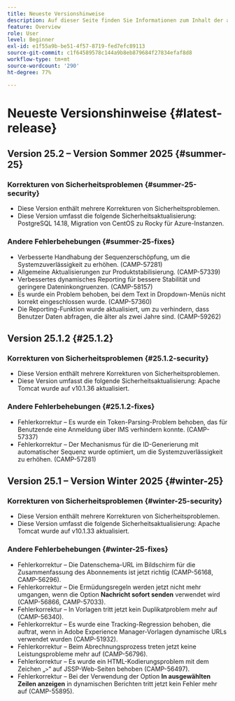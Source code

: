 ```yaml
---
title: Neueste Versionshinweise
description: Auf dieser Seite finden Sie Informationen zum Inhalt der aktuellen Version von Campaign Standard.
feature: Overview
role: User
level: Beginner
exl-id: e1f55a9b-be51-4f57-8719-fed7efc89113
source-git-commit: c1f64589578c144a9b8eb879684f27834efaf8d8
workflow-type: tm+mt
source-wordcount: '290'
ht-degree: 77%

---
```



# Neueste Versionshinweise {#latest-release}

<!--
## Release notes {#e-new-release}


This section lists improvements and changes included in the next Campaign Standard release.

>[!CAUTION]
>
>This content is subject to changes without prior notice until the stage environments upgrade date. Learn more in the [Release planning page](../../rn/using/release-planning.md).

-->

## Version 25.2 – Version Sommer 2025 {#summer-25}

### Korrekturen von Sicherheitsproblemen {#summer-25-security}

* Diese Version enthält mehrere Korrekturen von Sicherheitsproblemen.
* Diese Version umfasst die folgende Sicherheitsaktualisierung: PostgreSQL 14.18, Migration von CentOS zu Rocky für Azure-Instanzen.

### Andere Fehlerbehebungen {#summer-25-fixes}

* Verbesserte Handhabung der Sequenzerschöpfung, um die Systemzuverlässigkeit zu erhöhen. (CAMP-57281)
* Allgemeine Aktualisierungen zur Produktstabilisierung. (CAMP-57339)
* Verbessertes dynamisches Reporting für bessere Stabilität und geringere Dateninkongruenzen. (CAMP-58157)
* Es wurde ein Problem behoben, bei dem Text in Dropdown-Menüs nicht korrekt eingeschlossen wurde. (CAMP-57360)
* Die Reporting-Funktion wurde aktualisiert, um zu verhindern, dass Benutzer Daten abfragen, die älter als zwei Jahre sind. (CAMP-59262)

## Version 25.1.2 {#25.1.2}

### Korrekturen von Sicherheitsproblemen {#25.1.2-security}

* Diese Version enthält mehrere Korrekturen von Sicherheitsproblemen.
* Diese Version umfasst die folgende Sicherheitsaktualisierung: Apache Tomcat wurde auf v10.1.36 aktualisiert.

### Andere Fehlerbehebungen {#25.1.2-fixes}

* Fehlerkorrektur – Es wurde ein Token-Parsing-Problem behoben, das für Benutzende eine Anmeldung über IMS verhindern konnte. (CAMP-57337)
* Fehlerkorrektur – Der Mechanismus für die ID-Generierung mit automatischer Sequenz wurde optimiert, um die Systemzuverlässigkeit zu erhöhen. (CAMP-57281)

## Version 25.1 – Version Winter 2025 {#winter-25}

### Korrekturen von Sicherheitsproblemen {#winter-25-security}

* Diese Version enthält mehrere Korrekturen von Sicherheitsproblemen.
* Diese Version umfasst die folgende Sicherheitsaktualisierung: Apache Tomcat wurde auf v10.1.33 aktualisiert.

### Andere Fehlerbehebungen {#winter-25-fixes}


* Fehlerkorrektur – Die Datenschema-URL im Bildschirm für die Zusammenfassung des Abonnements ist jetzt richtig (CAMP-56168, CAMP-56296).
* Fehlerkorrektur – Die Ermüdungsregeln werden jetzt nicht mehr umgangen, wenn die Option **Nachricht sofort senden** verwendet wird (CAMP-56866, CAMP-57033).
* Fehlerkorrektur – In Vorlagen tritt jetzt kein Duplikatproblem mehr auf (CAMP-56340).
* Fehlerkorrektur – Es wurde eine Tracking-Regression behoben, die auftrat, wenn in Adobe Experience Manager-Vorlagen dynamische URLs verwendet wurden (CAMP-51932).
* Fehlerkorrektur – Beim Abrechnungsprozess treten jetzt keine Leistungsprobleme mehr auf (CAMP-56796).
* Fehlerkorrektur – Es wurde ein HTML-Kodierungsproblem mit dem Zeichen „`>`“ auf JSSP-Web-Seiten behoben (CAMP-56497).
* Fehlerkorrektur – Bei der Verwendung der Option **In ausgewählten Zeilen anzeigen** in dynamischen Berichten tritt jetzt kein Fehler mehr auf (CAMP-55895).

